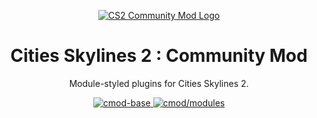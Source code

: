 <p align="center">
  <a href="https://github.com/cs2-community-mod">
  <picture>
    <source srcset="https://avatars.githubusercontent.com/u/147984962">
    <img alt="CS2 Community Mod Logo" src="https://avatars.githubusercontent.com/u/147984962">
    </picture>
  </a>
</p>
<h1 align="center">
  Cities Skylines 2 : Community Mod
</h1>

<p align="center">
  Module-styled plugins for Cities Skylines 2.
</p>
<p align="center">
    <a href="https://github.com/cs2-community-mod">
        <img src="https://img.shields.io/badge/cmod-base-blue.svg" alt="cmod-base" />
    </a>
    <a href="https://github.com/cs2-community-mod">
        <img src="https://img.shields.io/badge/cmod-/modules-brightgreen.svg" alt="cmod/modules" />
  </a>
</p>
